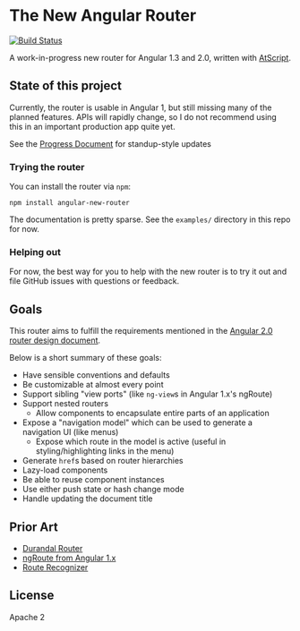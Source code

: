 # The New Angular Router
[![Build Status](https://travis-ci.org/angular/router.svg?branch=master)](https://travis-ci.org/angular/router)

A work-in-progress new router for Angular 1.3 and 2.0, written with
[AtScript](https://docs.google.com/document/d/11YUzC-1d0V1-Q3V0fQ7KSit97HnZoKVygDxpWzEYW0U/).


## State of this project

Currently, the router is usable in Angular 1, but still missing many of the planned features.
APIs will rapidly change, so I do not recommend using this in an important production app quite yet.

See the [Progress Document](https://docs.google.com/document/d/1-DBXTHaeec6XH5qx2tKVrgrjiILy76_lSrjgJv95RJ4/edit#)
for standup-style updates

### Trying the router

You can install the router via `npm`:

```shell
npm install angular-new-router
```

The documentation is pretty sparse. See the `examples/` directory in this repo for now.

### Helping out

For now, the best way for you to help with the new router is to try it out and file GitHub issues
with questions or feedback.

## Goals

This router aims to fulfill the requirements mentioned in the [Angular 2.0 router design document](https://docs.google.com/document/d/1I3UC0RrgCh9CKrLxeE4sxwmNSBl3oSXQGt9g3KZnTJI).

Below is a short summary of these goals:

* Have sensible conventions and defaults
* Be customizable at almost every point
* Support sibling "view ports" (like `ng-view`s in Angular 1.x's ngRoute)
* Support nested routers
  * Allow components to encapsulate entire parts of an application
* Expose a "navigation model" which can be used to generate a navigation UI (like menus)
  * Expose which route in the model is active (useful in styling/highlighting links in the menu)
* Generate `href`s based on router hierarchies
* Lazy-load components
* Be able to reuse component instances
* Use either push state or hash change mode
* Handle updating the document title


## Prior Art

* [Durandal Router](http://durandaljs.com/documentation/Using-The-Router.html)
* [ngRoute from Angular 1.x](https://docs.angularjs.org/api/ngRoute)
* [Route Recognizer](https://github.com/tildeio/route-recognizer)



## License
Apache 2
